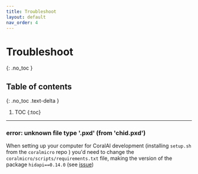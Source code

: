 ```yaml
---
title: Troubleshoot
layout: default
nav_order: 4
---
```


# Troubleshoot
{: .no_toc }

## Table of contents
{: .no_toc .text-delta }

1. TOC
{:toc}

---
### error: unknown file type '.pxd' (from 'chid.pxd')

When setting up your computer for CoralAI development (installing `setup.sh` from the `coralmicro` repo ) you'd need to change the `coralmicro/scripts/requirements.txt` file, making the version of the package `hidapi==0.14.0` (see [issue](https://github.com/google-coral/coralmicro/pull/98))
